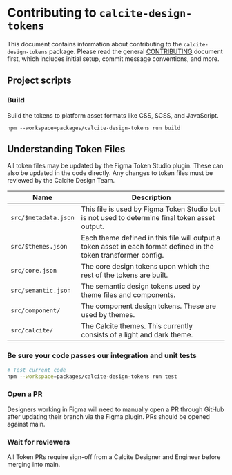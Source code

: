 # Contributing to `calcite-design-tokens`

This document contains information about contributing to the `calcite-design-tokens` package. Please read the general [CONTRIBUTING](../../CONTRIBUTING.md) document first, which includes initial setup, commit message conventions, and more.

## Project scripts

### Build

Build the tokens to platform asset formats like CSS, SCSS, and JavaScript.

`npm --workspace=packages/calcite-design-tokens run build`

## Understanding Token Files

All token files may be updated by the Figma Token Studio plugin. These can also be updated in the code directly. Any changes to token files must be reviewed by the Calcite Design Team.

| Name                 | Description                                                                                                       |
| -------------------- | ----------------------------------------------------------------------------------------------------------------- |
| `src/$metadata.json` | This file is used by Figma Token Studio but is not used to determine final token asset output.                    |
| `src/$themes.json`   | Each theme defined in this file will output a token asset in each format defined in the token transformer config. |
| `src/core.json`      | The core design tokens upon which the rest of the tokens are built.                                               |
| `src/semantic.json`  | The semantic design tokens used by theme files and components.                                                    |
| `src/component/`     | The component design tokens. These are used by themes.                                                            |
| `src/calcite/`       | The Calcite themes. This currently consists of a light and dark theme.                                            |

### Be sure your code passes our integration and unit tests

```bash
# Test current code
npm --workspace=packages/calcite-design-tokens run test
```

### Open a PR

Designers working in Figma will need to manually open a PR through GitHub after updating their branch via the Figma plugin. PRs should be opened against main.

### Wait for reviewers

All Token PRs require sign-off from a Calcite Designer and Engineer before merging into main.
